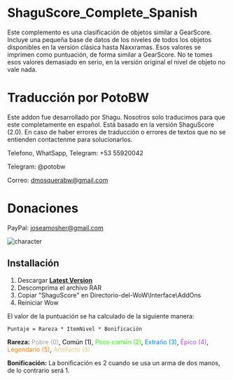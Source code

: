 # ShaguScore_Complete_Spanish

Este complemento es una clasificación de objetos similar a GearScore. Incluye una pequeña base de datos de los niveles de todos los objetos disponibles en la versión clásica hasta Naxxramas. Esos valores se imprimen como puntuación, de forma similar a GearScore. No te tomes esos valores demasiado en serio, en la versión original el nivel de objeto no vale nada.

# Traducción por PotoBW

Este addon fue desarrollado por Shagu. Nosotros solo traducimos para que este completamente en español. Está basado en la versión ShaguScore (2.0). En caso de haber errores de traducción o errores de textos que no se entienden contactenme para solucionarlos.

Telefono, WhatSapp, Telegram: +53 55920042

Telegram: @potobw

Correo: dmosquerabw@gmail.com

# Donaciones

PayPal: joseamosher@gmail.com

![character](https://raw.githubusercontent.com/shagu/ShaguAddons/master/_img/ShaguScore/character.jpg)

## Installación
1. Descargar **[Latest Version](https://github.com/PotoBW2/ShaguScore_Complete_Spanish/releases/download/ShaguScore_2.0/ShaguScore.rar)**
2. Descomprima el archivo RAR
3. Copiar "ShaguScore" en Directorio-del-WoW\Interface\AddOns
4. Reiniciar Wow

El valor de la puntuación se ha calculado de la siguiente manera:

    Puntaje = Rareza * ItemNivel * Bonificación

**Rareza:**
<span style="color: #9d9d9d">Pobre (0)</span>,
<span style="color: #000000">Común (1)</span>,
<span style="color: #1eff00">Poco común (2)</span>,
<span style="color: #0080ff">Extraño (3)</span>,
<span style="color: #b048f8">Épico (4)</span>,
<span style="color: #ff8000">Legendario (5)</span>,
<span style="color: #e6cc80">Artefacto (6)</span>

**Bonificación:** 
La bonificación es 2 cuando se usa un arma de dos manos, de lo contrario será 1.